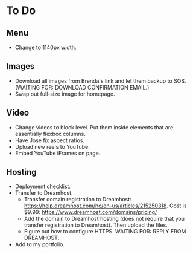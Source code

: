 # To Do

## Menu

- Change to 1140px width.

## Images

- Download all images from Brenda's link and let them backup to SOS. (WAITING FOR: DOWNLOAD CONFIRMATION EMAIL.)
- Swap out full-size image for homepage.


## Video

- Change videos to block level. Put them inside elements that are essentially flexbox columns.
- Have Jose fix aspect ratios.
- Upload new reels to YouTube.
- Embed YouTube iFrames on page.


## Hosting

- Deployment checklist.
- Transfer to Dreamhost.
  - Transfer domain registration to Dreamhost: https://help.dreamhost.com/hc/en-us/articles/215250318. Cost is $9.99: https://www.dreamhost.com/domains/pricing/
  - Add the domain to Dreamhost hosting (does not require that you transfer registration to Dreamhost). Then upload the files.
  - Figure out how to configure HTTPS. WAITING FOR: REPLY FROM DREAMHOST.
- Add to my portfolio.
